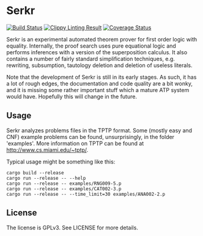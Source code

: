 # Serkr

[![Build Status](https://travis-ci.org/mAarnos/Serkr.svg?branch=master)](https://travis-ci.org/mAarnos/Serkr)
[![Clippy Linting Result](https://clippy.bashy.io/github/mAarnos/Serkr/master/badge.svg)](https://clippy.bashy.io/github/mAarnos/Serkr/master/log)
[![Coverage Status](https://coveralls.io/repos/github/mAarnos/Serkr/badge.svg?branch=coveralls)](https://coveralls.io/github/mAarnos/Serkr?branch=coveralls)

Serkr is an experimental automated theorem prover for first order logic with equality. Internally, the proof search uses pure equational logic and performs inferences with a version of the superposition calculus. It also contains a number of fairly standard simplification techniques, e.g. rewriting, subsumption, tautology deletion and deletion of useless literals.

Note that the development of Serkr is still in its early stages. As such, it has a lot of rough edges, the documentation and code quality are a bit wonky, and it is missing some rather important stuff which a mature ATP system would have. Hopefully this will change in the future.

## Usage

Serkr analyzes problems files in the TPTP format. Some (mostly easy and CNF) example problems can be found, unsurprisingly, in the folder 'examples'. More information on TPTP can be found at http://www.cs.miami.edu/~tptp/.

Typical usage might be something like this:

    cargo build --release
    cargo run --release -- --help
    cargo run --release -- examples/RNG009-5.p
    cargo run --release -- examples/CAT002-3.p
    cargo run --release -- --time_limit=30 examples/ANA002-2.p
    
## License

The license is GPLv3. See LICENSE for more details.
